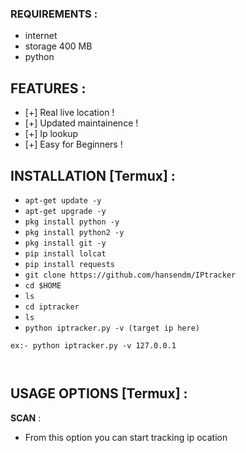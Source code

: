 ### REQUIREMENTS :
* internet
* storage 400 MB
* python

## FEATURES :
* [+] Real live location !
* [+] Updated maintainence !
* [+] Ip lookup
* [+] Easy for Beginners !

## INSTALLATION [Termux] :

* `apt-get update -y`
* `apt-get upgrade -y`
* `pkg install python -y`
* `pkg install python2 -y`
* `pkg install git -y`
* `pip install lolcat`
* `pip install requests`
* `git clone https://github.com/hansendm/IPtracker`
* `cd $HOME`
* `ls`
* `cd iptracker`
* `ls`
* `python iptracker.py -v (target ip here)`
```
ex:- python iptracker.py -v 127.0.0.1



```
## USAGE OPTIONS [Termux] :

__SCAN__ :
- From this option you can start tracking ip ocation


